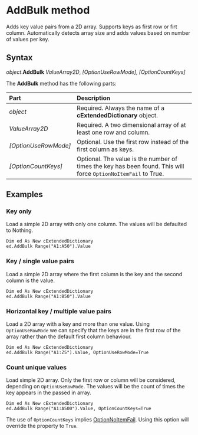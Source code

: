 # AddBulk method
Adds key value pairs from a 2D array. Supports keys as first row or firt column. Automatically detects array size and adds values based on number of values per key.

## Syntax
_object_.**AddBulk** _ValueArray2D_, _[OptionUseRowMode]_, _[OptionCountKeys]_

The **AddBulk** method has the following parts:

Part                    | Description
:---                    | :---
_object_                | Required. Always the name of a **cExtendedDictionary** object.
_ValueArray2D_          | Required. A two dimensional array of at least one row and column.
_[OptionUseRowMode]_    | Optional. Use the first row instead of the first column as keys.
_[OptionCountKeys]_     | Optional. The value is the number of times the key has been found. This will force `OptionNoItemFail` to True.

## Examples
### Key only
Load a simple 2D array with only one column. The values will be defaulted to Nothing.
```vba
Dim ed As New cExtendedDictionary
ed.AddBulk Range("A1:A50").Value
```

### Key / single value pairs
Load a simple 2D array where the first column is the key and the second column is the value.

```vba
Dim ed As New cExtendedDictionary
ed.AddBulk Range("A1:B50").Value
```

### Horizontal key / multiple value pairs
Load a 2D array with a key and more than one value. Using `OptionUseRowMode` we can specify that the keys are in the first row of the
array rather than the default first column behaviour.

```vba
Dim ed As New cExtendedDictionary
ed.AddBulk Range("A1:Z5").Value, OptionUseRowMode=True
```

### Count unique values
Load simple 2D array. Only the first row or column will be considered, depending on `OptionUseRowMode`. The values will be the count of times the key
appears in the passed in array.

```vba
Dim ed As New cExtendedDictionary
ed.AddBulk Range("A1:A500").Value, OptionCountKeys=True
```

The use of `OptionCountKeys` implies [OptionNoItemFail](./ObjectReference/Properties/OptionNoItemFail.md). Using this option will override the property to `True`.